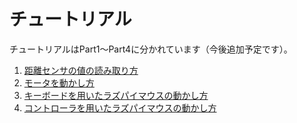 # チュートリアル

チュートリアルはPart1〜Part4に分かれています（今後追加予定です）。

1. [距離センサの値の読み取り方](how_to_control_raspimouse_on_sim_1.md) 
2. [モータを動かし方](how_to_control_raspimouse_on_sim_2.md)
3. [キーボードを用いたラズパイマウスの動かし方](how_to_control_raspimouse_on_sim_3.md)
4. [コントローラを用いたラズパイマウスの動かし方](how_to_control_raspimouse_on_sim_4.md)

